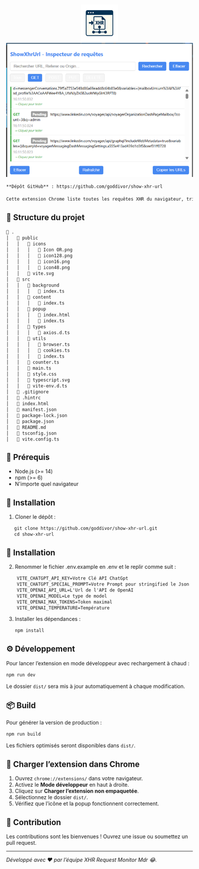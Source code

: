 <div align="center">
<a href="">
    <img src="public/icons/Icon%20OR.png" alt="ShowXhr" title="ShowXhr" width="100"/>
</a>

<div align="center">
<a href="">
    <img src="public/screenshot/friendly_screenshot.png" alt="ShowXhr" title="ShowXhr"/>
</a> 
</div>

</div>

```markdown
**Dépôt GitHub** : https://github.com/goddivor/show-xhr-url

Cette extension Chrome liste toutes les requêtes XHR du navigateur, triées par type (GET, POST, PUT, DELETE, etc.), et fournit une interface popup pour visualiser et filtrer ces appels en temps réel.
```

## 📁 Structure du projet

```
📁 .
│   📁 public
│   │   📁 icons
│   │   │   📄 Icon OR.png
│   │   │   📄 icon128.png
│   │   │   📄 icon16.png
│   │   │   📄 icon48.png
│   │   📄 vite.svg
│   📁 src
│   │   📁 background
│   │   │   📄 index.ts
│   │   📁 content
│   │   │   📄 index.ts
│   │   📁 popup
│   │   │   📄 index.html
│   │   │   📄 index.ts
│   │   📁 types
│   │   │   📄 axios.d.ts
│   │   📁 utils
│   │   │   📄 browser.ts
│   │   │   📄 cookies.ts
│   │   │   📄 index.ts
│   │   📄 counter.ts
│   │   📄 main.ts
│   │   📄 style.css
│   │   📄 typescript.svg
│   │   📄 vite-env.d.ts
│   📄 .gitignore
│   📄 .hintrc
│   📄 index.html
│   📄 manifest.json
│   📄 package-lock.json
│   📄 package.json
│   📄 README.md
│   📄 tsconfig.json
│   📄 vite.config.ts
```

## 🚀 Prérequis

- Node.js (>= 14)
- npm (>= 6)
- N'importe quel navigateur

## 🔧 Installation

1. Cloner le dépôt :

```
   git clone https://github.com/goddivor/show-xhr-url.git
   cd show-xhr-url
```

## 🔧 Installation

2. Renommer le fichier .env.example en .env et le replir comme suit :

```
    VITE_CHATGPT_API_KEY=Votre Clé API ChatGpt 
    VITE_CHATGPT_SPECIAL_PROMPT=Votre Prompt pour stringified le Json
    VITE_OPENAI_API_URL=L'Url de l'API de OpenAI 
    VITE_OPENAI_MODEL=Le type de model
    VITE_OPENAI_MAX_TOKENS=Token maximal
    VITE_OPENAI_TEMPERATURE=Température
```

3. Installer les dépendances :

   ```bash
   npm install
   ```

## ⚙️ Développement

Pour lancer l’extension en mode développeur avec rechargement à chaud :

```bash
npm run dev
```

Le dossier `dist/` sera mis à jour automatiquement à chaque modification.

## 📦 Build

Pour générer la version de production :

```bash
npm run build
```

Les fichiers optimisés seront disponibles dans `dist/`.

## 🔎 Charger l’extension dans Chrome

1. Ouvrez `chrome://extensions/` dans votre navigateur.
2. Activez le **Mode développeur** en haut à droite.
3. Cliquez sur **Charger l’extension non empaquetée**.
4. Sélectionnez le dossier `dist/`.
5. Vérifiez que l’icône et la popup fonctionnent correctement.

## 🤝 Contribution

Les contributions sont les bienvenues ! Ouvrez une issue ou soumettez un pull request.

---

_Développé avec ❤️ par l’équipe XHR Request Monitor Mdr 😂._

